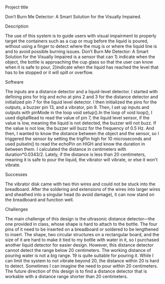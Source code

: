 Project title

Don’t Burn Me Detector: A Smart Solution for the Visually Impaired.

Description

The use of this system is to guide users with visual impairment to properly target the containers such as a cup or mug before the liquid is poured, without using a finger to detect where the mug is or where the liquid line is and to avoid possible burning issues. Don’t Burn Me Detector: A Smart Solution for the Visually Impaired is a sensor that can 1) indicate when the object, the bottle is approaching the cup glass so that the user can know when it is safe to pour, 2)indicate when the liquid has reached the level that has to be stopped or it will spill or overflow.

Software

The inputs are a distance detector and a liquid-level detector. I started with defining pins for trig
and echo at pins 2 and 3 for the distance detector and initialized pin 7 for the liquid level detector. I then initialized the pins for the outputs, a buzzer pin 13, and a vibrator, pin 9. Then, I set up inputs and outputs with pinMode in the loop void setup().In the loop of void loop(), I used digitalRead to read the value of pin 7, the liquid level sensor, if the value is low, meaning the liquid is not detected, the buzzer will not buzz. If the value is not low, the buzzer will buzz for the frequency of 0.5 Hz. And then, I wanted to know the distance between the object and the sensor, so I triggered the sensor by setting the trigPin high for 10 microseconds and used pulseIn() to read the echoPin on HIGH and know the duration in between them. I calculated the distance in centimeters with duration*0.0343/2. Lately, if the distance is less than 20 centimeters, meaning it is safe to pour the liquid, the vibrator will vibrate, or else it won’t vibrate.

Successes

The vibrator disk came with two thin wires and could not be stuck into the breadboard. After the soldering and extensions of the wires into larger wires and sheathed into a singular head (to avoid damage), it can now stand on the breadboard and function well.

Challenges

The main challenge of this design is the ultrasonic distance detector—the one provided in class, whose shape is hard to attach to the bottle. The four pins of it need to be inserted on a breadboard or soldered to be lengthened to insert. The shape, two circular structures on a rectangular board, and the size of it are hard to make it tied to my bottle with water in it, so I purchased another liquid detector for easier design. However, this distance detector cannot detect the range below 20 centimeters. The working distance of pouring water is not a big range. 19 is quite suitable for pouring it. While I can limit the system to not vibrate beyond 20, the distance within 20 is hard to detect. Sometimes I can imagine the need to pour within 20 centimeters. The future direction of this design is to find a distance detector that is workable with a distance range shorter than 20 centimeters.
